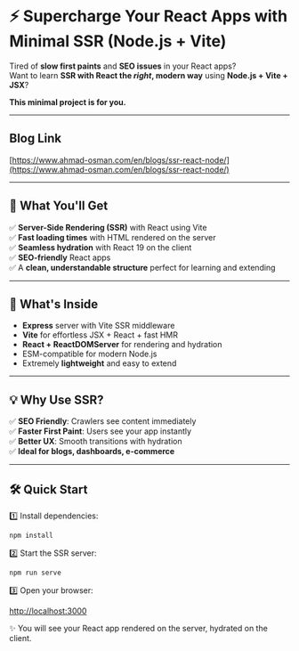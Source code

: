 # ⚡️ Supercharge Your React Apps with Minimal SSR (Node.js + Vite)

Tired of **slow first paints** and **SEO issues** in your React apps?  
Want to learn **SSR with React the *right*, modern way** using **Node.js + Vite + JSX**?

**This minimal project is for you.**

---

## Blog Link 
[https://www.ahmad-osman.com/en/blogs/ssr-react-node/](https://www.ahmad-osman.com/en/blogs/ssr-react-node/)

---

## 🚀 What You'll Get

✅ **Server-Side Rendering (SSR)** with React using Vite  
✅ **Fast loading times** with HTML rendered on the server  
✅ **Seamless hydration** with React 19 on the client  
✅ **SEO-friendly** React apps  
✅ A **clean, understandable structure** perfect for learning and extending

---

## 🧩 What's Inside

- **Express** server with Vite SSR middleware
- **Vite** for effortless JSX + React + fast HMR
- **React + ReactDOMServer** for rendering and hydration
- ESM-compatible for modern Node.js
- Extremely **lightweight** and easy to extend

---

## 💡 Why Use SSR?

✅ **SEO Friendly**: Crawlers see content immediately  
✅ **Faster First Paint**: Users see your app instantly  
✅ **Better UX**: Smooth transitions with hydration  
✅ **Ideal for blogs, dashboards, e-commerce**

---

## 🛠️ Quick Start

1️⃣ Install dependencies:

```bash
npm install
```
2️⃣ Start the SSR server:

```bash
npm run serve
```
3️⃣ Open your browser:

[http://localhost:3000](http://localhost:3000)

✨ You will see your React app rendered on the server, hydrated on the client.
